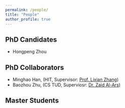 ```yaml
---
permalink: /people/
title: "People"
author_profile: true
---
```


## PhD Candidates

* Hongpeng Zhou

## PhD Collaborators

* Minghao Han, (HIT, Supervisor: [Prof. Lixian Zhang](http://homepage.hit.edu.cn/lixianzhang))
* Baozhou Zhu, (CS TUD, Superviosr: [Dr. Zaid Al-Ars](www.ce.ewi.tudelft.nl/zaid/))

## Master Students
 
